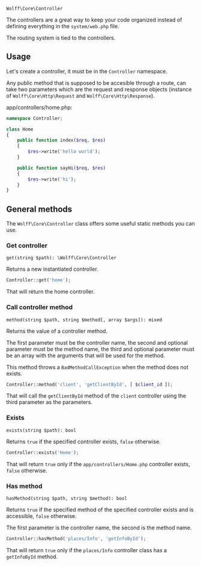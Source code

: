 `Wolff\Core\Controller`

The controllers are a great way to keep your code organized instead of defining everything in the `system/web.php` file.

The routing system is tied to the controllers.

## Usage

Let's create a controller, it must be in the `Controller` namespace.

Any public method that is supposed to be accesible through a route, can take two parameters which are the request and response objects (instance of `Wolff\Core\Http\Request` and `Wolff\Core\Http\Response`).

app/controllers/home.php:

```php
namespace Controller;

class Home
{
    public function index($req, $res)
    {
        $res->write('hello world');
    }

    public function sayHi($req, $res)
    {
        $res->write('hi');
    }
}
```

## General methods

The `Wolff\Core\Controller` class offers some useful static methods you can use.

### Get controller

`get(string $path): \Wolff\Core\Controller`

Returns a new instantiated controller.

```php
Controller::get('home');
```

That will return the home controller.

### Call controller method

`method(string $path, string $method[, array $args]): mixed`

Returns the value of a controller method.

The first parameter must be the controller name, the second and optional parameter must be the method name, the third and optional parameter must be an array with the arguments that will be used for the method.

This method throws a `BadMethodCallException` when the method does not exists.

```php
Controller::method('client', 'getClientById', [ $client_id ]);
```

That will call the `getClientById` method of the `client` controller using the third parameter as the parameters.

### Exists

`exists(string $path): bool`

Returns `true` if the specified controller exists, `false` otherwise.

```php
Controller::exists('Home');
```

That will return `true` only if the `app/controllers/Home.php` controller exists, `false` otherwise.

### Has method

`hasMethod(string $path, string $method): bool`

Returns `true` if the specified method of the specified controller exists and is accessible, `false` otherwise.

The first parameter is the controller name, the second is the method name.

```php
Controller::hasMethod('places/Info', 'getInfoById');
```

That will return `true` only if the `places/Info` controller class has a `getInfoById` method.

